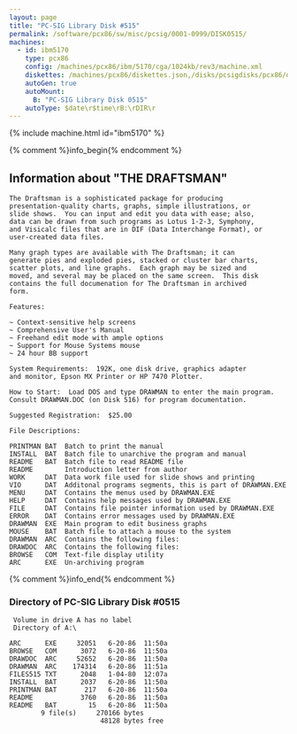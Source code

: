 ```yaml
---
layout: page
title: "PC-SIG Library Disk #515"
permalink: /software/pcx86/sw/misc/pcsig/0001-0999/DISK0515/
machines:
  - id: ibm5170
    type: pcx86
    config: /machines/pcx86/ibm/5170/cga/1024kb/rev3/machine.xml
    diskettes: /machines/pcx86/diskettes.json,/disks/pcsigdisks/pcx86/diskettes.json
    autoGen: true
    autoMount:
      B: "PC-SIG Library Disk 0515"
    autoType: $date\r$time\rB:\rDIR\r
---
```


{% include machine.html id="ibm5170" %}

{% comment %}info_begin{% endcomment %}

## Information about "THE DRAFTSMAN"

    The Draftsman is a sophisticated package for producing
    presentation-quality charts, graphs, simple illustrations, or
    slide shows.  You can input and edit you data with ease; also,
    data can be drawn from such programs as Lotus 1-2-3, Symphony,
    and Visicalc files that are in DIF (Data Interchange Format), or
    user-created data files.
    
    Many graph types are available with The Draftsman; it can
    generate pies and exploded pies, stacked or cluster bar charts,
    scatter plots, and line graphs.  Each graph may be sized and
    moved, and several may be placed on the same screen.  This disk
    contains the full documenation for The Draftsman in archived
    form.
    
    Features:
    
    ~ Context-sensitive help screens
    ~ Comprehensive User's Manual
    ~ Freehand edit mode with ample options
    ~ Support for Mouse Systems mouse
    ~ 24 hour BB support
    
    System Requirements:  192K, one disk drive, graphics adapter
    and monitor, Epson MX Printer or HP 7470 Plotter.
    
    How to Start:  Load DOS and type DRAWMAN to enter the main program.
    Consult DRAWMAN.DOC (on Disk 516) for program documentation.
    
    Suggested Registration:  $25.00
    
    File Descriptions:
    
    PRINTMAN BAT  Batch to print the manual
    INSTALL  BAT  Batch file to unarchive the program and manual
    README   BAT  Batch file to read README file
    README        Introduction letter from author
    WORK     DAT  Data work file used for slide shows and printing
    VIO      DAT  Additonal programs segments, this is part of DRAWMAN.EXE
    MENU     DAT  Contains the menus used by DRAWMAN.EXE
    HELP     DAT  Contains help messages used by DRAWMAN.EXE
    FILE     DAT  Contains file pointer information used by DRAWMAN.EXE
    ERROR    DAT  Contains error messages used by DRAWMAN.EXE
    DRAWMAN  EXE  Main program to edit business graphs
    MOUSE    BAT  Batch file to attach a mouse to the system
    DRAWMAN  ARC  Contains the following files:
    DRAWDOC  ARC  Contains the following files:
    BROWSE   COM  Text-file display utility
    ARC      EXE  Un-archiving program
{% comment %}info_end{% endcomment %}


### Directory of PC-SIG Library Disk #0515

     Volume in drive A has no label
     Directory of A:\

    ARC      EXE     32051   6-20-86  11:50a
    BROWSE   COM      3072   6-20-86  11:50a
    DRAWDOC  ARC     52652   6-20-86  11:50a
    DRAWMAN  ARC    174314   6-20-86  11:51a
    FILES515 TXT      2048   1-04-80  12:07a
    INSTALL  BAT      2037   6-20-86  11:50a
    PRINTMAN BAT       217   6-20-86  11:50a
    README            3760   6-20-86  11:50a
    README   BAT        15   6-20-86  11:50a
            9 file(s)     270166 bytes
                           48128 bytes free
